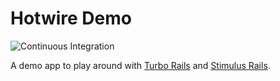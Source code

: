 # Hotwire Demo

![Continuous Integration](https://github.com/rosswilson/rails-hotwire-demo/workflows/Continuous%20Integration/badge.svg)

A demo app to play around with [Turbo Rails](https://github.com/hotwired/turbo-rails) and
[Stimulus Rails](https://github.com/hotwired/stimulus-rails).
